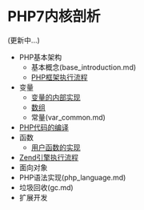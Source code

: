 # PHP7内核剖析

(更新中...)

* PHP基本架构
   * 基本概念(base_introduction.md)
   * [PHP框架执行流程](base_process.md)
* 变量
   * [变量的内部实现](zval.md)
   * [数组](zend_ht.md)
   * 常量(var_common.md)
* [PHP代码的编译](zend_compile.md)
* 函数
   * [用户函数的实现](yong_hu_han_shu_de_shi_xian.md)
* [Zend引擎执行流程](zend_executor.md)
* 面向对象
* PHP语法实现(php_language.md)
* 垃圾回收(gc.md)
* 扩展开发
